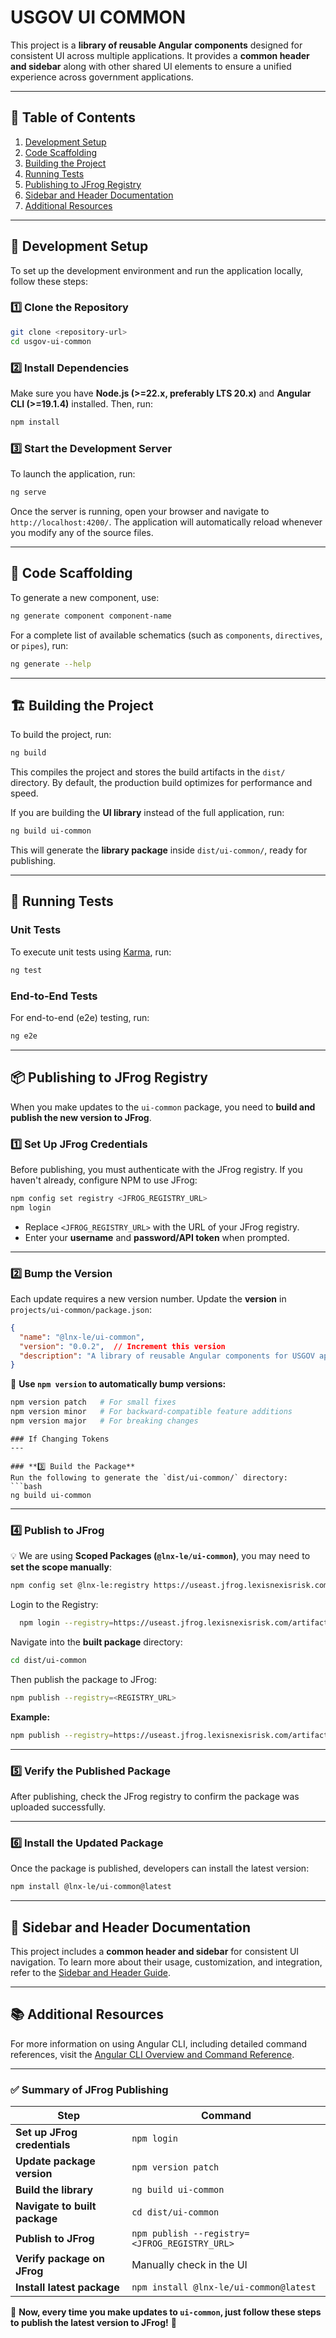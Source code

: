 # **USGOV UI COMMON**

This project is a **library of reusable Angular components** designed for consistent UI across multiple applications. It provides a **common header and sidebar** along with other shared UI elements to ensure a unified experience across government applications.

---

## **📖 Table of Contents**
1. [Development Setup](#development-setup)
2. [Code Scaffolding](#code-scaffolding)
3. [Building the Project](#building-the-project)
4. [Running Tests](#running-tests)
5. [Publishing to JFrog Registry](#publishing-to-jfrog-registry)
6. [Sidebar and Header Documentation](#sidebar-and-header-documentation)
7. [Additional Resources](#additional-resources)

---

## **🚀 Development Setup**
To set up the development environment and run the application locally, follow these steps:

### **1️⃣ Clone the Repository**
```bash
git clone <repository-url>
cd usgov-ui-common
```

### **2️⃣ Install Dependencies**
Make sure you have **Node.js (>=22.x, preferably LTS 20.x)** and **Angular CLI (>=19.1.4)** installed. Then, run:
```bash
npm install
```

### **3️⃣ Start the Development Server**
To launch the application, run:
```bash
ng serve
```
Once the server is running, open your browser and navigate to `http://localhost:4200/`. The application will automatically reload whenever you modify any of the source files.

---

## **📌 Code Scaffolding**
To generate a new component, use:
```bash
ng generate component component-name
```
For a complete list of available schematics (such as `components`, `directives`, or `pipes`), run:
```bash
ng generate --help
```

---

## **🏗️ Building the Project**
To build the project, run:
```bash
ng build
```
This compiles the project and stores the build artifacts in the `dist/` directory. By default, the production build optimizes for performance and speed.

If you are building the **UI library** instead of the full application, run:
```bash
ng build ui-common
```
This will generate the **library package** inside `dist/ui-common/`, ready for publishing.

---

## **🧪 Running Tests**
### **Unit Tests**
To execute unit tests using [Karma](https://karma-runner.github.io), run:
```bash
ng test
```

### **End-to-End Tests**
For end-to-end (e2e) testing, run:
```bash
ng e2e
```

---

## **📦 Publishing to JFrog Registry**
When you make updates to the `ui-common` package, you need to **build and publish the new version to JFrog**.

### **1️⃣ Set Up JFrog Credentials**
Before publishing, you must authenticate with the JFrog registry. If you haven't already, configure NPM to use JFrog:

```bash
npm config set registry <JFROG_REGISTRY_URL>
npm login
```
- Replace `<JFROG_REGISTRY_URL>` with the URL of your JFrog registry.
- Enter your **username** and **password/API token** when prompted.

---

### **2️⃣ Bump the Version**
Each update requires a new version number. Update the **version** in `projects/ui-common/package.json`:

```json
{
  "name": "@lnx-le/ui-common",
  "version": "0.0.2",  // Increment this version
  "description": "A library of reusable Angular components for USGOV applications"
}
```
🚀 **Use `npm version` to automatically bump versions:**
```bash
npm version patch   # For small fixes
npm version minor   # For backward-compatible feature additions
npm version major   # For breaking changes
```


```
### If Changing Tokens
---

### **3️⃣ Build the Package**
Run the following to generate the `dist/ui-common/` directory:
```bash
ng build ui-common
```

---

### **4️⃣ Publish to JFrog**
💡 We are using **Scoped Packages (`@lnx-le/ui-common`)**, you may need to **set the scope manually**:
```bash
npm config set @lnx-le:registry https://useast.jfrog.lexisnexisrisk.com/artifactory/api/npm/govweb-npm-dev-us
```
Login to the Registry: 
```bash
  npm login --registry=https://useast.jfrog.lexisnexisrisk.com/artifactory/api/npm/govweb-npm-dev-us/
```
  
Navigate into the **built package** directory:
```bash
cd dist/ui-common
```
Then publish the package to JFrog:
```bash
npm publish --registry=<REGISTRY_URL>
```
**Example:**
```bash
npm publish --registry=https://useast.jfrog.lexisnexisrisk.com/artifactory/api/npm/govweb-npm-dev-us/
```


---

### **5️⃣ Verify the Published Package**
After publishing, check the JFrog registry to confirm the package was uploaded successfully.

---

### **6️⃣ Install the Updated Package**
Once the package is published, developers can install the latest version:
```bash
npm install @lnx-le/ui-common@latest
```

---

## **📖 Sidebar and Header Documentation**
This project includes a **common header and sidebar** for consistent UI navigation. To learn more about their usage, customization, and integration, refer to the [Sidebar and Header Guide](src/lib/components/SidebarHeader.md).

---

## **📚 Additional Resources**
For more information on using Angular CLI, including detailed command references, visit the [Angular CLI Overview and Command Reference](https://angular.dev/tools/cli).

---

### **✅ Summary of JFrog Publishing**
| **Step** | **Command** |
|----------|------------|
| **Set up JFrog credentials** | `npm login` |
| **Update package version** | `npm version patch` |
| **Build the library** | `ng build ui-common` |
| **Navigate to built package** | `cd dist/ui-common` |
| **Publish to JFrog** | `npm publish --registry=<JFROG_REGISTRY_URL>` |
| **Verify package on JFrog** | Manually check in the UI |
| **Install latest package** | `npm install @lnx-le/ui-common@latest` |

🚀 **Now, every time you make updates to `ui-common`, just follow these steps to publish the latest version to JFrog!** 🚀
